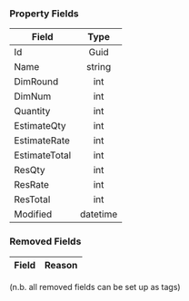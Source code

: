 ### Property Fields

| Field        | Type           | 
| ------------- |:-------------:|
| Id      | Guid |
| Name | string      |
| DimRound | int      |
| DimNum | int      |
| Quantity | int      |
| EstimateQty | int      |
| EstimateRate | int      |
| EstimateTotal | int      |
| ResQty | int      |
| ResRate | int      |
| ResTotal | int      |
| Modified | datetime      |

### Removed Fields

| Field        | Reason           | 
| ------------- |:-------------:|

(n.b. all removed fields can be set up as tags)
